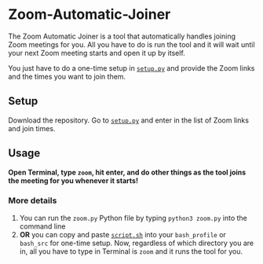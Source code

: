 # Zoom-Automatic-Joiner

The Zoom Automatic Joiner is a tool that automatically handles joining Zoom meetings for you.
All you have to do is run the tool and it will wait until your next Zoom meeting starts and open it up by itself.

You just have to do a one-time setup in [`setup.py`](https://github.com/ishaanjav/Zoom-Automatic-Joiner/blob/main/setup.py) and provide the Zoom links and the times you want to join them.

## Setup
Download the repository. Go to [`setup.py`](https://github.com/ishaanjav/Zoom-Automatic-Joiner/blob/main/setup.py) and enter in the list of Zoom links and join times.

## Usage
**Open Terminal, type `zoom`, hit enter, and do other things as the tool joins the meeting for you whenever it starts!**

### More details
1. You can run the `zoom.py` Python file by typing `python3 zoom.py` into the command line
2. **OR** you can copy and paste [`script.sh`](https://github.com/ishaanjav/Zoom-Automatic-Joiner/blob/main/script.sh) into your `bash_profile` or `bash_src` for one-time setup. Now, regardless of which directory you are in, all you have to type in Terminal is `zoom` and it runs the tool for you.
